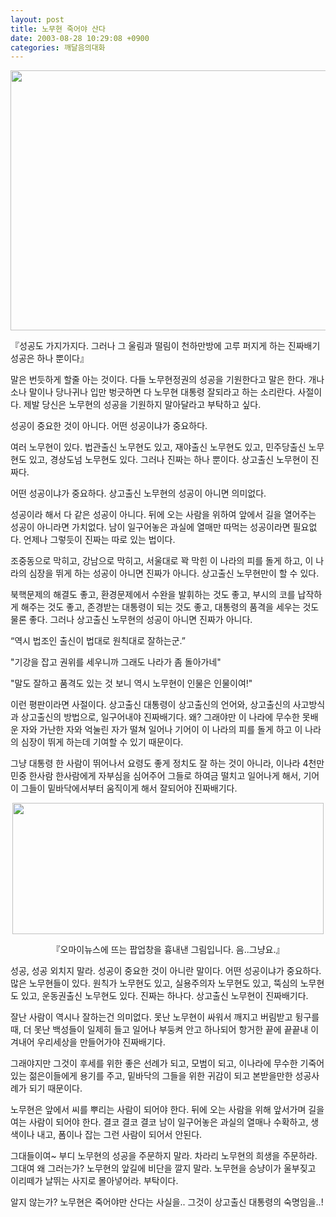 ```yaml
---
layout: post
title: 노무현 죽어야 산다
date: 2003-08-28 10:29:08 +0900
categories: 깨달음의대화
---
```

<p align="center">
  <img src=http://drkimz.com/technote/board/KDR/upimg/1061955450.JPG width="640" height="416" border="0">
</p>

<p align="left">
  『성공도 가지가지다. 그러나 그 울림과 떨림이 천하만방에 고루 퍼지게 하는 진짜배기 성공은 하나 뿐이다』
</p>

말은 번듯하게 할줄 아는 것이다. 다들 노무현정권의 성공을 기원한다고 말은 한다. 개나 소나 말이나 당나귀나 입만 벙긋하면 다 노무현 대통령 잘되라고 하는 소리란다. 사절이다. 제발 당신은 노무현의 성공을 기원하지 말아달라고 부탁하고 싶다. 

성공이 중요한 것이 아니다. 어떤 성공이냐가 중요하다. 

여러 노무현이 있다. 법관출신 노무현도 있고, 재야출신 노무현도 있고, 민주당출신 노무현도 있고, 경상도넘 노무현도 있다. 그러나 진짜는 하나 뿐이다. 상고출신 노무현이 진짜다. 

어떤 성공이냐가 중요하다. 상고출신 노무현의 성공이 아니면 의미없다. 

성공이라 해서 다 같은 성공이 아니다. 뒤에 오는 사람을 위하여 앞에서 길을 열어주는 성공이 아니라면 가치없다. 남이 일구어놓은 과실에 열매만 따먹는 성공이라면 필요없다. 언제나 그렇듯이 진짜는 따로 있는 법이다. 

조중동으로 막히고, 강남으로 막히고, 서울대로 꽉 막힌 이 나라의 피를 돌게 하고, 이 나라의 심장을 뛰게 하는 성공이 아니면 진짜가 아니다. 상고출신 노무현만이 할 수 있다. 

북핵문제의 해결도 좋고, 환경문제에서 수완을 발휘하는 것도 좋고, 부시의 코를 납작하게 해주는 것도 좋고, 존경받는 대통령이 되는 것도 좋고, 대통령의 품격을 세우는 것도 물론 좋다. 그러나 상고출신 노무현의 성공이 아니면 진짜가 아니다. 

“역시 법조인 출신이 법대로 원칙대로 잘하는군.”
  
"기강을 잡고 권위를 세우니까 그래도 나라가 좀 돌아가네"
  
"말도 잘하고 품격도 있는 것 보니 역시 노무현이 인물은 인물이여!"

이런 평판이라면 사절이다. 상고출신 대통령이 상고출신의 언어와, 상고출신의 사고방식과 상고출신의 방법으로, 일구어내야 진짜배기다. 왜? 그래야만 이 나라에 무수한 못배운 자와 가난한 자와 억눌린 자가 떨쳐 일어나 기어이 이 나라의 피를 돌게 하고 이 나라의 심장이 뛰게 하는데 기여할 수 있기 때문이다.

그냥 대통령 한 사람이 뛰어나서 요령도 좋게 정치도 잘 하는 것이 아니라, 이나라 4천만 민중 한사람 한사람에게 자부심을 심어주어 그들로 하여금 떨치고 일어나게 해서, 기어이 그들이 밑바닥에서부터 움직이게 해서 잘되어야 진짜배기다. 

<p align="center">
  <img src="http://drkimz.com/technote/board/KDR/upimg/1061893839.jpg" width="498" height="210" border="0" />
</p>

<p align="center">
  『오마이뉴스에 뜨는 팝업창을 흉내낸 그림입니다. 음..그냥요.』
</p>


  
성공, 성공 외치지 말라. 성공이 중요한 것이 아니란 말이다. 어떤 성공이냐가 중요하다. 많은 노무현들이 있다. 원칙가 노무현도 있고, 실용주의자 노무현도 있고, 뚝심의 노무현도 있고, 운동권출신 노무현도 있다. 진짜는 하나다. 상고출신 노무현이 진짜배기다. 

잘난 사람이 역시나 잘하는건 의미없다. 못난 노무현이 싸워서 깨지고 버림받고 뒹구를 때, 더 못난 백성들이 일제히 들고 일어나 부둥켜 안고 하나되어 항거한 끝에 끝끝내 이겨내어 우리세상을 만들어가야 진짜배기다. 

그래야지만 그것이 후세를 위한 좋은 선례가 되고, 모범이 되고, 이나라에 무수한 기죽어 있는 젊은이들에게 용기를 주고, 밑바닥의 그들을 위한 귀감이 되고 본받을만한 성공사례가 되기 때문이다. 

노무현은 앞에서 씨를 뿌리는 사람이 되어야 한다. 뒤에 오는 사람을 위해 앞서가며 길을 여는 사람이 되어야 한다. 결코 결코 결코 남이 일구어놓은 과실의 열매나 수확하고, 생색이나 내고, 폼이나 잡는 그런 사람이 되어서 안된다. 

그대들이여~ 부디 노무현의 성공을 주문하지 말라. 차라리 노무현의 희생을 주문하라. 그대여 왜 그러는가? 노무현의 앞길에 비단을 깔지 말라. 노무현을 승냥이가 울부짖고 이리떼가 날뛰는 사지로 몰아넣어라. 부탁이다.

알지 않는가? 노무현은 죽어야만 산다는 사실을.. 그것이 상고출신 대통령의 숙명임을..!